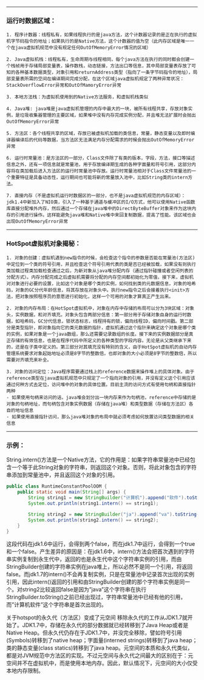 
***
### **运行时数据区域：**

    1. 程序计数器：线程私有，如果线程执行的是java方法，这个计数器记录的是正在执行的虚拟机字节码指令的地址；如果执行的是Native方法，这个计数器的值为空（此内存区域是唯一一个在java虚拟机规范中没有规定任何OutOfMemoryError情况的区域）

    2. Java虚拟机栈：线程私有，生命周期与线程相同，每个java方法在执行的同时都会创建一个栈帧用于存储局部变量表，操作数栈，动态链接，方法出口等信息，其中局部变量表存放了可知的各种基本数据类型，对象引用和returnAddress类型（指向了一条字节码指令的地址），局部变量表所需的空间在编译期间完成分配，在这个区域java虚拟机规定了两种异常状况：StackOverflowError异常和OutOfMamoryError异常

    3. 本地方法栈：为虚拟机使用到的Native方法服务，和虚拟机栈类似

    4. Java堆: java堆是java虚拟机管理的内存中最大的一块，被所有线程共享，存放对象实例，是垃圾收集器管理的主要区域，如果堆中没有内存完成实例分配，并且堆无法扩展时会抛出OutOfMemoryError异常

	5. 方法区：各个线程共享的区域，存放已被虚拟机加载的类信息，常量，静态变量以及即时编译器编译后的代码等数据，当方法区无法满足内存分配需求的时候会抛出OutOfMemoryError异常

	6. 运行时常量池：是方法区的一部分，Class文件除了有类的版本，字段，方法，接口等描述信息之外，还有一项信息就是常量池，用于存放编译期生成的各种字面量和符号引用，这部分内容将在类加载后进入方法区的运行时常量池中存放。运行时常量池相对于Class文件常量池的一个重要特征是具备动态性，运行期间也可能将新的常量放入池中，比如String类的intern方法。

	7. 直接内存（不是虚拟机运行时数据区的一部分，也不是java虚拟机规范的内存区域）：jdk1.4中新加入了NIO类，引入了一种基于通道与缓冲区的I/O方式，他可以使用Native函数库直接分配堆外内存，然后通过一个存储在java堆中的DirectByteBuffer对象来作为这块内存的引用进行操作。这样能避免java堆和Native堆中来回复制数据，提高了性能。该区域也会出现OutOfMemoryError异常


***

### **HotSpot虚拟机对象揭秘：**

	1. 对象的创建：虚拟机遇到new指令的时候，会检查这个指令的参数是否能在常量池(方法区)中定位到一个类的符号引用，并且检查这个符号引用代表的类是否已经被加载，如果没有则执行类加载过程类加载检查通过之后，为新对象从java堆分配内存（通过指针碰撞或者空闲列表的分配方式）。内存分配完成之后虚拟机需要将分配的内存空间都初始化为零值，接下来，虚拟机对对象进行必要的设置，比如这个对象是哪个类的实例，如何找到类的元数据信息，对象的哈希码，对象的GC分代年龄信息，将其存放在对象头中。执行new指令之后会接着执行<init>方法，把对象按照程序员的意愿进行初始化，这样一个可用的对象才算真正产生出来。

	2. 对象的内存布局：在HotSpot虚拟机中，对象在内存中存储的布局可以分为3块区域：对象头，实例数据，和对齐填充。对象头包含两部分信息：第一部分用于存储对象自身的运行时数据，如哈希码，GC分代信息，锁状态标志，线程持有的锁，偏向线程ID，偏向时间戳。第二部分是类型指针，即对象指向它的类元数据的指针，虚拟机通过这个指针来确定这个对象是哪个类的实例，如果对象是一个java数组，那么还需要记录数组的长度。接下来的实例数据部分是真正存储的有效信息，也是在程序代码中所定义的各种类型的字段内容。无论是从父类继承下来的，还是在子类中定义的。第三部分对其填充没有特别的含义，由于HotSpot虚拟机的自动内存管理系统要求对象起始地址必须是8字节的整数倍，也即对象的大小必须是8字节的整数倍，所以需要对齐填充来补全。

	3. 对象的访问定位：Java程序需要通过栈上的reference数据来操作堆上的具体对象。由于reference类型在java虚拟机规范中只规定了一个指向对象的引用，并没有定义这个引用应该通过何种方式去定位，访问堆中的对象的具体位置。目前主流的访问方式有使用句柄和直接指针两种
	- 如果使用句柄来访问的话，java堆会划分出一块内存来作为句柄池，reference中存储的是对象的句柄地址，而句柄包含对象实例数据（存储在java堆）和类型数据（存储在方法区）各自的地址信息
	- 如果使用直接指针访问，那么java堆对象的布局中就必须考虑如何放置访问类型数据的相关信息

***
### **示例：**
String.intern()方法是一个Native方法，它的作用是：如果字符串常量池中已经包含一个等于此String对象的字符串，则返回这个对象。否则，将此对象包含的字符串添加到常量池中，并且返回这个对象的引用。
```java
public class RuntimeConstantPoolOOM {
	public static void main(String[] args) {
		String string1 = new StringBuilder("计算机").append("软件").toString();
		System.out.println(string1.intern() == string1);
		
		String string2 = new StringBuilder("ja").append("va").toString();
		System.out.println(string2.intern() == string2);
	}
}
```
这段代码在jdk1.6中运行，会得到两个false，而在jdk1.7中运行，会得到一个true和一个false。产生差异的原因是：在jdk1.6中，intern()方法会把首次遇到的字符串实例复制到永生代中，返回的也是永生代中这个字符串实例的引用，而由StringBuilder创建的字符串实例在java堆上，所以必然不是同一个引用，将返回false。而jdk1.7的intern()不会再复制实例，只是在常量池中记录首次出现的实例引用，因此intern()返回的引用和由StringBuilder创建的那个字符串实例是同一个。对string2比较返回false是因为”java”这个字符串在执行StringBuilder.toString()之前已经出现过，字符串常量池中已经有他的引用，而”计算机软件”这个字符串是首次出现的。

关于hotspot的永久代（方法区）变成了元空间
移除永久代的工作从JDK1.7就开始了。JDK1.7中，存储在永久代的部分数据就已经转移到了Java Heap或者是 Native Heap。但永久代仍存在于JDK1.7中，并没完全移除，譬如符号引用(Symbols)转移到了native heap；字面量(interned strings)转移到了java heap；类的静态变量(class statics)转移到了java heap。元空间的本质和永久代类似，都是对JVM规范中方法区的实现。不过元空间与永久代之间最大的区别在于：元空间并不在虚拟机中，而是使用本地内存。因此，默认情况下，元空间的大小仅受本地内存限制。
